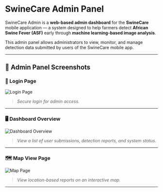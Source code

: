 # SwineCare Admin Panel

SwineCare Admin is a **web-based admin dashboard** for the **SwineCare** mobile application — a system designed to help farmers detect **African Swine Fever (ASF)** early through **machine learning-based image analysis**.

This admin panel allows administrators to view, monitor, and manage detection data submitted by users of the SwineCare mobile app.

---

## 📸 Admin Panel Screenshots

### 🔐 Login Page

![Login Page]([assests\screenshots\loginImage.png](https://github.com/argieuwu/swine-care-admin/blob/f0b64b9e2c8fe8a28ce461020b3891eb051f8f53/assests/screenshots/loginImage.png))



> *Secure login for admin access.*

---

### 🖥️ Dashboard Overview

![Dashboard Overview](assets/screenshots/overview_page.png)

> *View a list of user submissions, detection reports, and system status.*

---

### 🗺️ Map View Page

![Map Page](assets/screenshots/map_page.png)

> *View location-based reports on an interactive map.*

---
